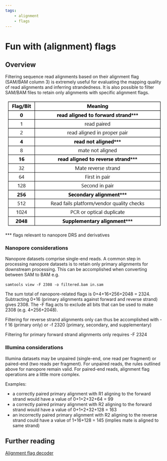 ```yaml
---
tags:
    - alignment
    - flags
---
```


# Fun with (alignment) flags

## Overview

Filtering sequence read alignments based on their alignment flag (SAM/BAM column 3) is extremely useful for evaluating the mapping quality of read alignments and inferring strandedness. It is also possible to filter 
SAM/BAM files to retain only alignments with specific alignment flags.

![funwithflags](../../img/funwithflags.jpg)

*** flags relevant to nanopore DRS and derivatives


### Nanopore considerations
Nanopore datasets comprise single-end reads. A common step in processing nanopore datasets is to retain only primary alignments for downstream processing. This can be accomplished when converting between SAM to BAM e.g.

``` samtools view -F 2308 -o filtered.bam in.sam ```

The sum total of nanopore-related flags is 0+4+16+256+2048 = 2324. Subtracting 0+16 (primary alignments against forward and reverse strand) gives 2308. The -F flag acts to exclude all bits that can be used to make 2308 (e.g. 4+256+2048).

Filtering for reverse strand alignments only can thus be accomplished with -f 16 (primary only) or -f 2320 (primary, secondary, and supplementary)

Filtering for primary forward strand alignments only requires -F 2324


### Illumina considerations
Illumina datasets may be unpaired (single-end, one read per fragment) or paired-end (two reads per fragment). For unpaired reads, the rules outlined above for nanopore remain valid. For paired-end reads, alignment flag operations are a little more complex.

Examples:
- a correctly paired primary alignment with R1 aligning to the forward strand would have a value of 0+1+2+32+64 = 99
- a correctly paired primary alignment with R2 aligning to the forward strand would have a value of 0+1+2+32+128 = 163
- an incorrectly paired primary alignment with R2 aligning to the reverse strand could have a value of 1+16+128 = 145 (implies mate is aligned to same strand)


## Further reading

[Alignment flag decoder](http://broadinstitute.github.io/picard/explain-flags.html)
